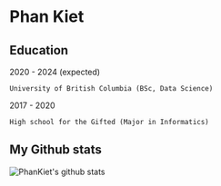 Phan Kiet
=========

Education
---------
2020 - 2024 (expected)

	University of British Columbia (BSc, Data Science)

2017 - 2020

	High school for the Gifted (Major in Informatics)

My Github stats
---------------
![PhanKiet's github stats](https://github-readme-stats.vercel.app/api?username=ketphan02&show_icons=true&theme=graywhite?count_private=true)